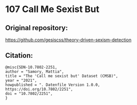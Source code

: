 # 107 Call Me Sexist But

## Original repository:
https://github.com/gesiscss/theory-driven-sexism-detection

## Citation:
```
@misc{SDN-10.7802-2251,
author = "Samory, Mattia",
title = "The 'Call me sexist but' Dataset (CMSB)",
year = "2021",
howpublished = ". Datenfile Version 1.0.0, https://doi.org/10.7802/2251",
doi = "10.7802/2251",
}
```
